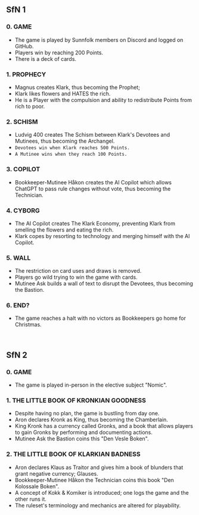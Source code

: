 ## SfN 1

### 0. GAME
- The game is played by Sunnfolk members on Discord and logged on GitHub. 
- Players win by reaching 200 Points. 
- There is a deck of cards. 

### 1. PROPHECY 
- Magnus creates Klark, thus becoming the Prophet; 
- Klark likes flowers and HATES the rich. 
- He is a Player with the compulsion and ability to redistribute Points from rich to poor. 

### 2. SCHISM 
- Ludvig 400 creates The Schism between Klark's Devotees and Mutinees, thus becoming the Archangel. 
- `Devotees win when Klark reaches 500 Points.`
- `A Mutinee wins when they reach 100 Points.`

### 3. COPILOT 
- Bookkeeper-Mutinee Håkon creates the AI Copilot which allows ChatGPT to pass rule changes without vote, thus becoming the Technician. 

### 4. CYBORG  
- The AI Copilot creates The Klark Economy, preventing Klark from smelling the flowers and eating the rich. 
- Klark copes by resorting to technology and merging himself with the AI Copilot. 

### 5. WALL 
- The restriction on card uses and draws is removed. 
- Players go wild trying to win the game with cards. 
- Mutinee Ask builds a wall of text to disrupt the Devotees, thus becoming the Bastion. 

### 6. END? 
- The game reaches a halt with no victors as Bookkeepers go home for Christmas. 

<br>

## SfN 2

### 0. GAME 
- The game is played in-person in the elective subject "Nomic". 

### 1. THE LITTLE BOOK OF KRONKIAN GOODNESS  
- Despite having no plan, the game is bustling from day one.
- Aron declares Kronk as King, thus becoming the Chamberlain.
- King Kronk has a currency called Gronks, and a book that allows players to gain Gronks by performing and documenting actions.
- Mutinee Ask the Bastion coins this "Den Vesle Boken". 

### 2. THE LITTLE BOOK OF KLARKIAN BADNESS 
- Aron declares Klaus as Traitor and gives him a book of blunders that grant negative currency; Glauses. 
- Bookkeeper-Mutinee Håkon the Technician coins this book "Den Kolossale Boken".
- A concept of Kokk & Komiker is introduced; one logs the game and the other runs it. 
- The ruleset's terminology and mechanics are altered for playability. 

